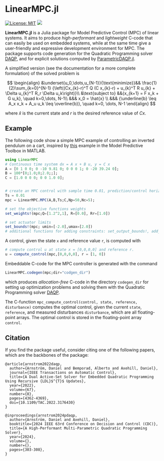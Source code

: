 # **LinearMPC.jl**
[![License: MIT](https://img.shields.io/badge/License-MIT-yellow.svg)](https://opensource.org/licenses/MIT)
[![](https://img.shields.io/badge/docs-online-brightgreen)](https://darnstrom.github.io/LinearMPC.jl)

**LinearMPC.jl** is a Julia package for Model Predictive Control (MPC) of linear systems. It aims to produce _high-performant_ and _lightweight_ C-code that can easily be used on embedded systems, while at the same time give a user-friendly and expressive development environment for MPC. The package supports code generation for the Quadratic Programming solver [DAQP](https://github.com/darnstrom/daqp), and for explicit solutions computed by [ParametricDAQP.jl](https://github.com/darnstrom/ParametricDAQP.jl). 

A simplified version (see the documentation for a more complete formulation) of the solved problem is

$$
\begin{align}
        &\underset{u_0,\dots,u_{N-1}}{\text{minimize}}&& \frac{1}{2}\sum_{k=0}^{N-1} {\left((Cx_{k}-r)^T Q (C x_{k}-r) + u_{k}^T R u_{k} + \Delta u_{k}^T R_r \Delta u_k\right)}\\
        &\text{subject to} &&{x_{k+1} = F x_k + G u_k}, \quad k=0,\dots, N-1\\
        &&& x_0 = \hat{x} \\
        &&& {\underline{b} \leq A_x x_k + A_u u_k  \leq \overline{b}}, \quad k=0, \dots, N-1
        \end{align}
$$

where $\hat{x}$ is the current state and $r$ is the desired reference value of $Cx$.


## Example 
The following code show a simple MPC example of controlling an inverted pendulum on a cart, inspired by [this](https://se.mathworks.com/help/mpc/ug/mpc-control-of-an-inverted-pendulum-on-a-cart.html) example in the Model Predictive Toolbox in MATLAB.
```julia
using LinearMPC
# Continuous time system dx = A x + B u, y = C x
A = [0 1 0 0; 0 -10 9.81 0; 0 0 0 1; 0 -20 39.24 0]; 
B = 100*[0;1.0;0;2.0;;];
C = [1.0 0 0 0; 0 0 1.0 0];


# create an MPC control with sample time 0.01, prediction/control horizon 50/5
Ts = 0.01
mpc = LinearMPC.MPC(A,B,Ts;C,Np=50,Nc=5);

# set the objective functions weights
set_weights!(mpc;Q=[1.2^2,1], R=[0.0], Rr=[1.0])

# set actuator limits
set_bounds!(mpc; umin=[-2.0],umax=[2.0])
# additional functions for adding constraints: set_output_bounds!, add_constraint!
```

A control, given the state `x` and reference value `r`, is computed with
```julia
# compute control u at state x = [0,0,0,0] and reference r. 
u = compute_control(mpc,[0,0,0,0], r = [1, 0])
```

Embeddable C-code for the MPC controller is generated with the command
```julia
LinearMPC.codegen(mpc;dir="codgen_dir")
```
which produces _allocation-free_ C-code in the directory `codegen_dir` for setting up optimization problems and solving them with the Quadratic Programming solver [DAQP](https://github.com/darnstrom/daqp).

The C-function `mpc_compute_control(control, state, reference, disturbance)` computes the optimal control, given the current `state`, `reference`, and measured disturbances `disturbance`, which are all floating-point arrays. The optimal control is stored in the floating-point array `control`. 


## Citation
If you find the package useful, consider citing one of the following papers, which are the backbones of the package:
```
@article{arnstrom2022daqp,
  author={Arnström, Daniel and Bemporad, Alberto and Axehill, Daniel},
  journal={IEEE Transactions on Automatic Control},
  title={A Dual Active-Set Solver for Embedded Quadratic Programming Using Recursive {LDL}$^{T}$ Updates},
  year={2022},
  volume={67},
  number={8},
  pages={4362-4369},
  doi={10.1109/TAC.2022.3176430}
}
```

```
@inproceedings{arnstrom2024pdaqp,
  author={Arnström, Daniel and Axehill, Daniel},
  booktitle={2024 IEEE 63rd Conference on Decision and Control (CDC)}, 
  title={A High-Performant Multi-Parametric Quadratic Programming Solver}, 
  year={2024},
  volume={},
  number={},
  pages={303-308},
}
```
